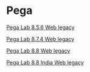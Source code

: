 # Pega

[Pega Lab 8.5.6 Web legacy](https://mhmtknk.github.io/Pega/8.5.6.html)

[Pega Lab 8.7.4 Web legacy](https://mhmtknk.github.io/Pega/8.7.4.html)

[Pega Lab 8.8 Web legacy](https://mhmtknk.github.io/Pega/8.8.html)

[Pega Lab 8.8 India Web legacy](https://mhmtknk.github.io/Pega/8.8India.html)
